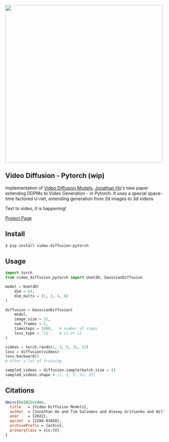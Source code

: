 <img src="./3d-unet.png" width="500px"></img>

## Video Diffusion - Pytorch (wip)

Implementation of <a href="https://arxiv.org/abs/2204.03458">Video Diffusion Models</a>, <a href="http://www.jonathanho.me/">Jonathan Ho</a>'s new paper extending DDPMs to Video Generation - in Pytorch. It uses a special space-time factored U-net, extending generation from 2d images to 3d videos

Text to video, it is happening!

<a href="https://video-diffusion.github.io/">Project Page</a>

## Install

```bash
$ pip install video-diffusion-pytorch
```

## Usage

```python
import torch
from video_diffusion_pytorch import Unet3D, GaussianDiffusion

model = Unet3D(
    dim = 64,
    dim_mults = (1, 2, 4, 8)
)

diffusion = GaussianDiffusion(
    model,
    image_size = 32,
    num_frames = 5,
    timesteps = 1000,   # number of steps
    loss_type = 'l1'    # L1 or L2
)

videos = torch.randn(1, 3, 5, 32, 32)
loss = diffusion(videos)
loss.backward()
# after a lot of training

sampled_videos = diffusion.sample(batch_size = 4)
sampled_videos.shape # (1, 3, 5, 32, 32)
```

## Citations

```bibtex
@misc{ho2022video,
  title   = {Video Diffusion Models}, 
  author  = {Jonathan Ho and Tim Salimans and Alexey Gritsenko and William Chan and Mohammad Norouzi and David J. Fleet},
  year    = {2022},
  eprint  = {2204.03458},
  archivePrefix = {arXiv},
  primaryClass = {cs.CV}
}
```
